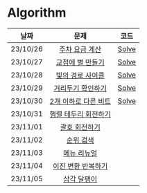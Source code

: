 # Algorithm

|**날짜**|**문제**|**코드**|
|:-----:|:-----:|:-----:|
|23/10/26| [주차 요금 계산](https://school.programmers.co.kr/learn/courses/30/lessons/92341) | <a href="PS/주차 요금 계산.md">Solve</a> |
|23/10/27| [교점에 별 만들기](https://school.programmers.co.kr/learn/courses/30/lessons/87377) | <a href="PS/교점에 별 만들기.md">Solve</a> |
|23/10/28| [빛의 경로 사이클](https://school.programmers.co.kr/learn/courses/30/lessons/86052) | <a href="PS/빛의 경로 사이클.md">Solve</a> |
|23/10/29| [거리두기 확인하기](https://school.programmers.co.kr/learn/courses/30/lessons/81302) | <a href="PS/거리두기 확인하기.md">Solve</a> |
|23/10/30| [2개 이하로 다른 비트](https://school.programmers.co.kr/learn/courses/30/lessons/77885) | <a href="PS/2개 이하로 다른 비트.md">Solve</a> |
|23/10/31| [행렬 테두리 회전하기](https://school.programmers.co.kr/learn/courses/30/lessons/77485) |  |
|23/11/01| [괄호 회전하기](https://school.programmers.co.kr/learn/courses/30/lessons/76502) |  |
|23/11/02| [순위 검색](https://school.programmers.co.kr/learn/courses/30/lessons/72412) |  |
|23/11/03| [메뉴 리뉴얼](https://school.programmers.co.kr/learn/courses/30/lessons/72411) |  |
|23/11/04| [이진 변환 반복하기](https://school.programmers.co.kr/learn/courses/30/lessons/70129) |  |
|23/11/05| [삼각 달팽이](https://school.programmers.co.kr/learn/courses/30/lessons/68645) |  |
